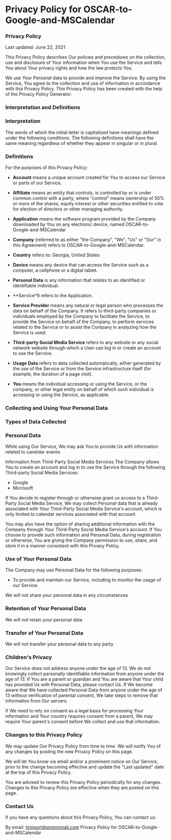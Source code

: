 # Privacy Policy for OSCAR-to-Google-and-MSCalendar
### Privacy Policy
Last updated: June 22, 2021

This Privacy Policy describes Our policies and procedures on the collection, use and disclosure of Your information when You use the Service and tells You about Your privacy rights and how the law protects You.

We use Your Personal data to provide and improve the Service. By using the Service, You agree to the collection and use of information in accordance with this Privacy Policy. This Privacy Policy has been created with the help of the Privacy Policy Generator.

### Interpretation and Definitions
### Interpretation
The words of which the initial letter is capitalized have meanings defined under the following conditions. The following definitions shall have the same meaning regardless of whether they appear in singular or in plural.

### Definitions
For the purposes of this Privacy Policy:

* **Account** means a unique account created for You to access our Service or parts of our Service.

* **Affiliate** means an entity that controls, is controlled by or is under common control with a party, where "control" means ownership of 50% or more of the shares, equity interest or other securities entitled to vote for election of directors or other managing authority.

* **Application** means the software program provided by the Company downloaded by You on any electronic device, named OSCAR-to-Google-and-MSCalendar

* **Company** (referred to as either "the Company", "We", "Us" or "Our" in this Agreement) refers to OSCAR-to-Google-and-MSCalendar.

* **Country** refers to: Georgia, United States

* **Device** means any device that can access the Service such as a computer, a cellphone or a digital tablet.

* **Personal Data** is any information that relates to an identified or identifiable individual.

* **Service*8 refers to the Application.

* **Service Provider** means any natural or legal person who processes the data on behalf of the Company. It refers to third-party companies or individuals employed by the Company to facilitate the Service, to provide the Service on behalf of the Company, to perform services related to the Service or to assist the Company in analyzing how the Service is used.

* **Third-party Social Media Service** refers to any website or any social network website through which a User can log in or create an account to use the Service.

* **Usage Data** refers to data collected automatically, either generated by the use of the Service or from the Service infrastructure itself (for example, the duration of a page visit).

* **You** means the individual accessing or using the Service, or the company, or other legal entity on behalf of which such individual is accessing or using the Service, as applicable.

### Collecting and Using Your Personal Data
### Types of Data Collected
### Personal Data
While using Our Service, We may ask You to provide Us with information related to caneldar events

Information from Third-Party Social Media Services
The Company allows You to create an account and log in to use the Service through the following Third-party Social Media Services:

* Google
* Microsoft

If You decide to register through or otherwise grant us access to a Third-Party Social Media Service, We may collect Personal data that is already associated with Your Third-Party Social Media Service's account, which is only limited to calendar services associated with that account.

You may also have the option of sharing additional information with the Company through Your Third-Party Social Media Service's account. If You choose to provide such information and Personal Data, during registration or otherwise, You are giving the Company permission to use, share, and store it in a manner consistent with this Privacy Policy.

### Use of Your Personal Data
The Company may use Personal Data for the following purposes:

* To provide and maintain our Service, including to monitor the usage of our Service.

We will not share your personal data in any circumstances

### Retention of Your Personal Data

We will not retain your personal data

### Transfer of Your Personal Data

We will not transfer your personal data to any party


### Children's Privacy
Our Service does not address anyone under the age of 13. We do not knowingly collect personally identifiable information from anyone under the age of 13. If You are a parent or guardian and You are aware that Your child has provided Us with Personal Data, please contact Us. If We become aware that We have collected Personal Data from anyone under the age of 13 without verification of parental consent, We take steps to remove that information from Our servers.

If We need to rely on consent as a legal basis for processing Your information and Your country requires consent from a parent, We may require Your parent's consent before We collect and use that information.

### Changes to this Privacy Policy
We may update Our Privacy Policy from time to time. We will notify You of any changes by posting the new Privacy Policy on this page.

We will let You know via email and/or a prominent notice on Our Service, prior to the change becoming effective and update the "Last updated" date at the top of this Privacy Policy.

You are advised to review this Privacy Policy periodically for any changes. Changes to this Privacy Policy are effective when they are posted on this page.

### Contact Us
If you have any questions about this Privacy Policy, You can contact us:

By email: timiport@protonmail.com
Privacy Policy for OSCAR-to-Google-and-MSCalendar
